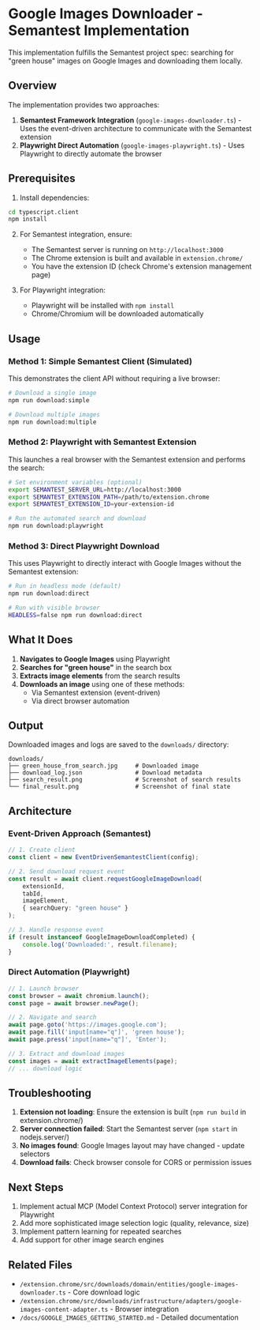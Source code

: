 # Google Images Downloader - Semantest Implementation

This implementation fulfills the Semantest project spec: searching for "green house" images on Google Images and downloading them locally.

## Overview

The implementation provides two approaches:

1. **Semantest Framework Integration** (`google-images-downloader.ts`) - Uses the event-driven architecture to communicate with the Semantest extension
2. **Playwright Direct Automation** (`google-images-playwright.ts`) - Uses Playwright to directly automate the browser

## Prerequisites

1. Install dependencies:
```bash
cd typescript.client
npm install
```

2. For Semantest integration, ensure:
   - The Semantest server is running on `http://localhost:3000`
   - The Chrome extension is built and available in `extension.chrome/`
   - You have the extension ID (check Chrome's extension management page)

3. For Playwright integration:
   - Playwright will be installed with `npm install`
   - Chrome/Chromium will be downloaded automatically

## Usage

### Method 1: Simple Semantest Client (Simulated)

This demonstrates the client API without requiring a live browser:

```bash
# Download a single image
npm run download:simple

# Download multiple images
npm run download:multiple
```

### Method 2: Playwright with Semantest Extension

This launches a real browser with the Semantest extension and performs the search:

```bash
# Set environment variables (optional)
export SEMANTEST_SERVER_URL=http://localhost:3000
export SEMANTEST_EXTENSION_PATH=/path/to/extension.chrome
export SEMANTEST_EXTENSION_ID=your-extension-id

# Run the automated search and download
npm run download:playwright
```

### Method 3: Direct Playwright Download

This uses Playwright to directly interact with Google Images without the Semantest extension:

```bash
# Run in headless mode (default)
npm run download:direct

# Run with visible browser
HEADLESS=false npm run download:direct
```

## What It Does

1. **Navigates to Google Images** using Playwright
2. **Searches for "green house"** in the search box
3. **Extracts image elements** from the search results
4. **Downloads an image** using one of these methods:
   - Via Semantest extension (event-driven)
   - Via direct browser automation

## Output

Downloaded images and logs are saved to the `downloads/` directory:

```
downloads/
├── green_house_from_search.jpg     # Downloaded image
├── download_log.json               # Download metadata
├── search_result.png               # Screenshot of search results
└── final_result.png                # Screenshot of final state
```

## Architecture

### Event-Driven Approach (Semantest)

```typescript
// 1. Create client
const client = new EventDrivenSemantestClient(config);

// 2. Send download request event
const result = await client.requestGoogleImageDownload(
    extensionId,
    tabId,
    imageElement,
    { searchQuery: "green house" }
);

// 3. Handle response event
if (result instanceof GoogleImageDownloadCompleted) {
    console.log('Downloaded:', result.filename);
}
```

### Direct Automation (Playwright)

```typescript
// 1. Launch browser
const browser = await chromium.launch();
const page = await browser.newPage();

// 2. Navigate and search
await page.goto('https://images.google.com');
await page.fill('input[name="q"]', 'green house');
await page.press('input[name="q"]', 'Enter');

// 3. Extract and download images
const images = await extractImageElements(page);
// ... download logic
```

## Troubleshooting

1. **Extension not loading**: Ensure the extension is built (`npm run build` in extension.chrome/)
2. **Server connection failed**: Start the Semantest server (`npm start` in nodejs.server/)
3. **No images found**: Google Images layout may have changed - update selectors
4. **Download fails**: Check browser console for CORS or permission issues

## Next Steps

1. Implement actual MCP (Model Context Protocol) server integration for Playwright
2. Add more sophisticated image selection logic (quality, relevance, size)
3. Implement pattern learning for repeated searches
4. Add support for other image search engines

## Related Files

- `/extension.chrome/src/downloads/domain/entities/google-images-downloader.ts` - Core download logic
- `/extension.chrome/src/downloads/infrastructure/adapters/google-images-content-adapter.ts` - Browser integration
- `/docs/GOOGLE_IMAGES_GETTING_STARTED.md` - Detailed documentation